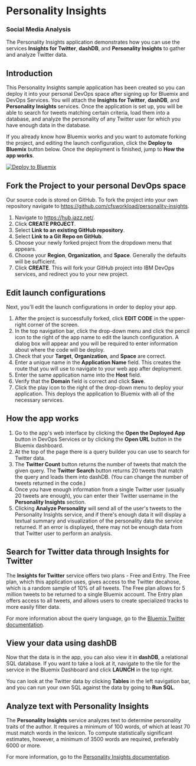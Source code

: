 # Personality Insights

### Social Media Analysis

The Personality Insights application demonstrates how you can use the services **Insights for Twitter**, **dashDB**, and **Personality Insights** to gather and analyze Twitter data.

## Introduction

This Personality Insights sample application has been created so you can deploy it into your personal DevOps space after signing up for Bluemix and DevOps Services. You will
attach the **Insights for Twitter**, **dashDB**, and **Personality Insights** services.
Once the application is set up, you will be able to search for tweets matching certain criteria, load them into a database, and analyze the personality of any Twitter user
for which you have enough data in the database.

If you already know how Bluemix works and you want to automate forking the project, and editing the launch configuration, click the **Deploy to Bluemix** button below. Once the deployment is finished, jump to **How the app works**.

[![Deploy to Bluemix](https://bluemix.net/deploy/button.png)](https://bluemix.net/deploy?repository=https://github.com/cfsworkload/personality-insights.git)

## Fork the Project to your personal DevOps space

Our source code is stored on GitHub. To fork the project into your own repository navigate to https://github.com/cfsworkload/personality-insights.

1. Navigate to https://hub.jazz.net/.
2. Click **CREATE PROJECT**.
3. Select **Link to an existing GitHub repository**.
4. Select **Link to a Git Repo on GitHub**.
5. Choose your newly forked project from the dropdown menu that appears.
6. Choose your **Region**, **Organization**, and **Space**.  Generally the defaults will be sufficient.
7. Click **CREATE**. This will fork your GitHub project into IBM DevOps services, and redirect you to your new project.

## Edit launch configurations

Next, you'll edit the launch configurations in order to deploy your app.

1. After the project is successfully forked, click **EDIT CODE** in the upper-right corner of the screen.
2. In the top navigation bar, click the drop-down menu and click the pencil icon to the right of the app name to edit the launch configuration. A dialog box will appear
and you will be required to enter information about where the code will be deploy.
3. Check that your **Target**, **Organization**, and **Space** are correct.
4. Enter a unique name in the **Application Name** field. This creates the route that you will use to navigate to your web app after deployment.
5. Enter the same application name into the **Host** field.
6. Verify that the **Domain** field is correct and click **Save**.
7. Click the play icon to the right of the drop-down menu to deploy your application. This deploys the application to Bluemix with all of the necessary services.

## How the app works

1. Go to the app's web interface by clicking the **Open the Deployed App** button in DevOps Services or by clicking the **Open URL** button in the Bluemix dashboard.
2. At the top of the page there is a query builder you can use to search for Twitter data.
3. The **Twitter Count** button returns the number of tweets that match the given query. The **Twitter Search** button returns 20 tweets that match the query and loads them
into dashDB. (You can change the number of tweets returned in the code.)
4. Once you have enough information from a single Twitter user (usually 20 tweets are enough), you can enter their Twitter username in the **Personality Insights** section.
5. Clicking **Analyze Personality** will send all of the user's tweets to the Personality Insights service, and if there's enough data it will display a textual summary and visualization of the personality data the service returned. If an error is displayed, there may not be enough data from that Twitter user to perform an analysis.

## Search for Twitter data through Insights for Twitter

The **Insights for Twitter** service offers two plans - Free and Entry. The Free plan,
which this application uses, gives access to the Twitter decahose, which is a random sample
of 10% of all tweets. The Free plan allows for 5 million tweets to be returned to a
single Bluemix account. The Entry plan offers access to all tweets, and allows users to
create specialized tracks to more easily filter data.

For more information about the query language, go to the
[Bluemix Twitter documentation](https://www.ng.bluemix.net/docs/services/Twitter/index.html#query_lang).

## View your data using dashDB

Now that the data is in the app, you can also view it in **dashDB**, a relational SQL
database. If you want to take a look at it, navigate to the tile for the service in the
Bluemix Dashboard and click **LAUNCH** in the top right.

You can look at the Twitter data by clicking **Tables** in the left navigation bar,
and you can run your own SQL against the data by going to **Run SQL**.

##  Analyze text with Personality Insights

The **Personality Insights** service analyzes text to determine personality traits of
the author. It requires a minimum of 100 words, of which at least 70 must match words in
the lexicon. To compute statistically significant estimates, however, a minimum of 3500
words are required, preferably 6000 or more.

For more information, go to the [Personality Insights documentation](http://www.ibm.com/smarterplanet/us/en/ibmwatson/developercloud/doc/personality-insights/).
